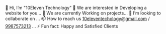 👋 Hi, I’m "10Eleven Technology"
👀 We are interested in Developing a website for you...
🌱 We are currently Working on projects...
💞️ I’m looking to collaborate on ...
📫 How to reach us 10eleventechology@gmail.com / <a href="9987573213" target="_blank">9987573213</a> ...
⚡ Fun fact: Happy and Satisfied Clients

<!---
10ele-tech/10ele-tech is a ✨ special ✨ repository because its `README.md` (this file) appears on your GitHub profile.
You can click the Preview link to take a look at your changes.
--->
